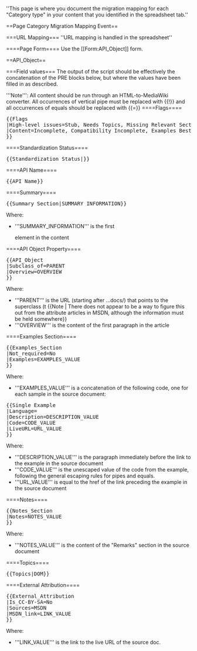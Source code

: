 ''This page is where you document the migration mapping for each "Category type" in your content that you identified in the spreadsheet tab.''

==Page Category Migration Mapping Event==

===URL Mapping===
''URL mapping is handled in the spreadsheet''

====Page Form====
Use the [[Form:API_Object]] form.

==API_Object==

===Field values===
The output of the script should be effectively the concatenation of the PRE blocks below, but where the values have been filled in as described.

'''Note''': All content should be run through an HTML-to-MediaWiki converter. All occurrences of vertical pipe must be replaced with <nowiki>{{!}}</nowiki> and all occurrences of equals should be replaced with <nowiki>{{=}}</nowiki>
====Flags====
<pre>
{{Flags
|High-level issues=Stub, Needs Topics, Missing Relevant Sections, Data Not Semantic
|Content=Incomplete, Compatibility Incomplete, Examples Best Practices
}}
</pre>


====Standardization Status====
<pre>
{{Standardization_Status|}}
</pre>

====API Name====
<pre>
{{API_Name}}
</pre>

====Summary====
<pre>
{{Summary_Section|SUMMARY_INFORMATION}}
</pre>
Where:
* '''SUMMARY_INFORMATION''' is the first <nowiki><p></nowiki> element in the content

====API Object Property====
<pre>
{{API_Object
|Subclass_of=PARENT
|Overview=OVERVIEW
}}
</pre>
Where:
* '''PARENT''' is the URL (starting after ...docs/) that points to the superclass (t
{{Note | There does not appear to be a way to figure this out from the attribute articles in MSDN, although the information must be held somewhere}}
* '''OVERVIEW''' is the content of the first paragraph in the article

====Examples Section====
<pre>
{{Examples_Section
|Not_required=No
|Examples=EXAMPLES_VALUE
}}
</pre>

Where:
* '''EXAMPLES_VALUE''' is a concatenation of the following code, one for each sample in the source document:
<pre>
{{Single Example
|Language=
|Description=DESCRIPTION_VALUE
|Code=CODE_VALUE
|LiveURL=URL_VALUE
}}
</pre>

Where:
* '''DESCRIPTION_VALUE''' is the paragraph immediately before the link to the example in the source document
* '''CODE_VALUE''' is the unescaped value of the code from the example, following the general escaping rules for pipes and equals.
* '''URL_VALUE''' is equal to the href of the link preceding the example in the source document

====Notes====
<pre>
{{Notes_Section
|Notes=NOTES_VALUE
}}
</pre>

Where:
* '''NOTES_VALUE''' is the content of the "Remarks" section in the source document

====Topics====
<pre>
{{Topics|DOM}}
</pre>

====External Attribution====
<pre>
{{External_Attribution
|Is_CC-BY-SA=No
|Sources=MSDN
|MSDN_link=LINK_VALUE
}}
</pre>

Where:
* '''LINK_VALUE''' is the link to the live URL of the source doc.